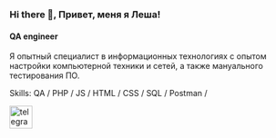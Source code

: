 ### Hi there 👋, Привет, меня я Леша!
#### QA engineer
Я опытный специалист в информационных технологиях с опытом настройки компьютерной техники и сетей, а также мануального тестирования ПО.

Skills: QA / PHP / JS / HTML / CSS / SQL / Postman /



[<img src='https://cdn.jsdelivr.net/npm/simple-icons@3.0.1/icons/telegram.svg' alt='telegram' height='40'>](https://t.me/che5hir)  

